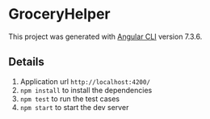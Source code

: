 # GroceryHelper

This project was generated with [Angular CLI](https://github.com/angular/angular-cli) version 7.3.6.

## Details

1. Application url `http://localhost:4200/`
2. `npm install` to install the dependencies
3. `npm test` to run the test cases
4. `npm start` to start the dev server
